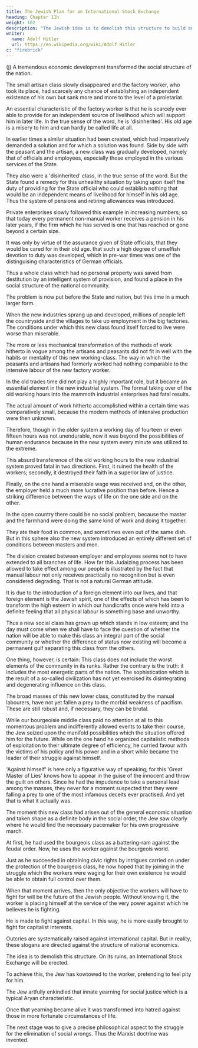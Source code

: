 ```yaml
---
title: The Jewish Plan for an International Stock Exchange
heading: Chapter 11h
weight: 102
description: "The Jewish idea is to demolish this structure to build an International Stock Exchange."
writer:
  name: Adolf Hitler
  url: https://en.wikipedia.org/wiki/Adolf_Hitler
c: "firebrick"
---
```




(j) A tremendous economic development transformed the social structure of the nation.

The small artisan class slowly disappeared and the factory worker, who took its place, had scarcely any chance of establishing an independent existence of his own but sank more and more to the level of a proletariat. 

An essential characteristic of the factory worker is that he is scarcely ever able to provide for an independent source of livelihood which will support him in later life. In the true sense of the word, he is 'disinherited'. His old age is a misery to him and can hardly be called life at all.

In earlier times a similar situation had been created, which had imperatively demanded a solution and for which a solution was found. Side by side with the peasant and the artisan, a new class was gradually developed, namely that of officials and employees, especially those employed in the various services of the State. 

They also were a 'disinherited' class, in the true sense of the word. But the State found a remedy for this unhealthy situation by taking upon itself the duty of providing for the State official who could establish nothing that would be an independent means of livelihood for himself in his old age. Thus the system of pensions and retiring allowances was introduced.

Private enterprises slowly followed this example in increasing numbers; so that today every permanent non-manual worker receives a pension in his later years, if the firm which he has served is one that has reached or gone beyond a certain size. 

It was only  by virtue of the assurance given of State officials, that they would be cared for in their old age. that such a high degree of unselfish devotion to duty was developed, which in pre-war times was one of the distinguising characteristics of German officials. 

Thus a whole class which had no personal property was saved from destitution by an intelligent system of provision, and found a place in the social structure of the national community.

The problem is now put before the State and nation, but this time in a much larger form.

When the new industries sprang up and developed, millions of people left the countryside and the villages to take up employment in the big factories. The conditions under which this new class found itself forced to live were worse than miserable. 

The more or less mechanical transformation of the methods of work hitherto in vogue among the artisans and peasants did not fit in well with the habits or mentality of this new working-class. The way in which the peasants and artisans had formerly worked had nothing comparable to the intensive labour of the new factory worker. 

In the old trades time did not play a highly important role, but it became an essential element in the new industrial system. The formal taking over of the old working hours into the mammoth industrial enterprises had fatal results. 

The actual amount of work hitherto accomplished within a certain time was comparatively small, because the modern methods of intensive production were then unknown. 

Therefore, though in the older system a working day of fourteen or even fifteen hours was not unendurable, now it was beyond the possibilities of human endurance because in the new system every minute was utilized to the extreme. 

This absurd transference of the old working hours to the new industrial system proved fatal in two directions. First, it ruined the health of the workers; secondly, it destroyed their faith in a superior law of justice. 

Finally, on the one hand a miserable wage was received and, on the other, the employer held a much more lucrative position than before. Hence a striking difference between the ways of life on the one side and on the other.

In the open country there could be no social problem, because the master and the farmhand were doing the same kind of work and doing it together. 

They ate their food in common, and sometimes even out of the same dish. But in this sphere also the new system introduced an entirely different set of conditions between masters and men.
 
The division created between employer and employees seems not to have extended to all branches of life. How far this Judaizing process has been allowed to take effect among our people is illustrated by the fact that manual labour not only receives practically no recognition but is even considered degrading. That is not a natural German attitude. 

It is due to the introduction of a foreign element into our lives, and that foreign element is the Jewish spirit, one of the effects of which has been to transform the high esteem in which our handicrafts once were held into a definite feeling that all physical labour is something base and unworthy. 

Thus a new social class has grown up which stands in low esteem; and the day must come when we shall have to face the question of whether the nation will be able to make this class an integral part of the social community or whether the difference of status now existing will become a permanent gulf separating this class from the others. 

One thing, however, is certain: This class does not include the worst elements of the community in its ranks. Rather the contrary is the truth: it includes the most energetic parts of the nation. The sophistication which is the result of a so-called civilization has not yet exercised its disintegrating and degenerating influence on this class. 

The broad masses of this new lower class, constituted by the manual labourers, have not yet fallen a prey to the morbid weakness of pacifism. These are still robust and, if necessary, they can be brutal.

While our bourgeoisie middle class paid no attention at all to this momentous problem and indifferently allowed events to take their course, the Jew seized upon the manifold possibilities which the situation offered him for the future. While on the one hand he organized capitalistic methods of exploitation to their ultimate degree of efficiency, he curried favour with the victims of his policy and his power and in a short while became the leader of their struggle against himself. 

'Against himself' is here only a figurative way of speaking; for this 'Great Master of Lies' knows how to appear in the guise of the innocent and throw the guilt on others. Since he had the impudence to take a personal lead among the masses, they never for a moment suspected that they were falling a prey to one of the most infamous deceits ever practised. And yet that is what it actually was.


The moment this new class had arisen out of the general economic situation and taken shape as a definite body in the social order, the Jew saw clearly where he would find the necessary pacemaker for his own progressive march. 

At first, he had used the bourgeois class as a battering-ram against the feudal order. Now, he uses the worker against the bourgeois world. 

Just as he succeeded in obtaining civic rights by intrigues carried on under the protection of the bourgeois class, he now hoped that by joining in the struggle which the workers were waging for their own existence he would be able to obtain full control over them.

When that moment arrives, then the only objective the workers will have to fight for will be the future of the Jewish people. Without knowing it, the worker is placing himself at the service of the very power against which he believes he is fighting. 

He is made to fight against capital. In this way, he is more easily brought to fight for capitalist interests.

Outcries are systematically raised against international capital. But in reality, these slogans are directed against the structure of national economics.

The idea is to demolish this structure. On its ruins, an International Stock Exchange will be erected. 

To achieve this, the Jew has kowtowed to the worker, pretending to feel pity for him.

<!--  and his lot,
and even to be indignant at the misery and poverty which the worker had to endure. -->

<!-- That is the way in which the Jew endeavoured to gain the confidence of the working
class. He showed himself eager to study their various hardships, whether real or
imaginary, and strove to awaken a yearning on the part of the workers to change the
conditions under which they lived.  -->

The Jew artfully enkindled that innate yearning for social justice which is a typical Aryan characteristic. 

Once that yearning became alive it was transformed into hatred against those in more fortunate circumstances of life. 

The next stage was to give a precise philosophical aspect to the struggle for the elimination
of social wrongs. Thus the Marxist doctrine was invented.

<!-- By presenting his doctrine as part and parcel of a just revindication of social rights, the
Jew propagated the doctrine all the more effectively. But  -->


